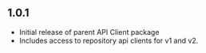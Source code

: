 <!--Copyright Laserfiche.
Licensed under the MIT License. See LICENSE in the project root for license information.-->

## 1.0.1

- Initial release of parent API Client package
- Includes access to repository api clients for v1 and v2.
